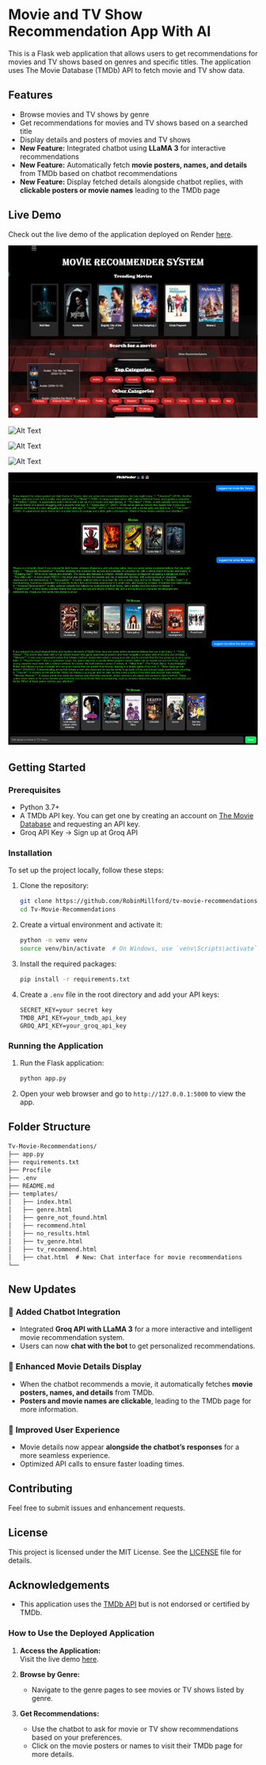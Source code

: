 # Movie and TV Show Recommendation App With AI

This is a Flask web application that allows users to get recommendations for movies and TV shows based on genres and specific titles. The application uses The Movie Database (TMDb) API to fetch movie and TV show data.

## Features

- Browse movies and TV shows by genre
- Get recommendations for movies and TV shows based on a searched title
- Display details and posters of movies and TV shows
- **New Feature:** Integrated chatbot using **LLaMA 3** for interactive recommendations
- **New Feature:** Automatically fetch **movie posters, names, and details** from TMDb based on chatbot recommendations
- **New Feature:** Display fetched details alongside chatbot replies, with **clickable posters or movie names** leading to the TMDb page

## Live Demo

Check out the live demo of the application deployed on Render [here](https://tv-movie-recommendations.onrender.com/).

![Alt Text](https://github.com/RobinMillford/Tv-Movie-Recommendations/blob/main/Movie-Recommender-System%201.png)

![Alt Text](https://github.com/RobinMillford/Tv-Movie-Recommendations/blob/main/Recommendations%202.png)

![Alt Text](https://github.com/RobinMillford/Tv-Movie-Recommendations/blob/main/TV-Show-Recommender-System%201.png)

![Alt Text](https://github.com/RobinMillford/Tv-Movie-Recommendations/blob/main/TV-Show-Recommendations%202.png)

![Alt Text](https://github.com/RobinMillford/Tv-Movie-Recommendations/blob/main/FlickFinder%201.png)

## Getting Started

### Prerequisites

- Python 3.7+
- A TMDb API key. You can get one by creating an account on [The Movie Database](https://www.themoviedb.org/) and requesting an API key.
- Groq API Key → Sign up at Groq API

### Installation

To set up the project locally, follow these steps:

1. Clone the repository:

   ```bash
   git clone https://github.com/RobinMillford/tv-movie-recommendations.git
   cd Tv-Movie-Recommendations
   ```

2. Create a virtual environment and activate it:

   ```bash
   python -m venv venv
   source venv/bin/activate  # On Windows, use `venv\Scripts\activate`
   ```

3. Install the required packages:

   ```bash
   pip install -r requirements.txt
   ```

4. Create a `.env` file in the root directory and add your API keys:

   ```env
   SECRET_KEY=your secret key
   TMDB_API_KEY=your_tmdb_api_key
   GROQ_API_KEY=your_groq_api_key
   ```

### Running the Application

1. Run the Flask application:

   ```bash
   python app.py
   ```

2. Open your web browser and go to `http://127.0.0.1:5000` to view the app.

## Folder Structure

```
Tv-Movie-Recommendations/
├── app.py
├── requirements.txt
├── Procfile
├── .env
├── README.md
├── templates/
│   ├── index.html
│   ├── genre.html
│   ├── genre_not_found.html
│   ├── recommend.html
│   ├── no_results.html
│   ├── tv_genre.html
│   ├── tv_recommend.html
│   ├── chat.html  # New: Chat interface for movie recommendations
└──
```

## New Updates

### 🔹 **Added Chatbot Integration**

- Integrated **Groq API with LLaMA 3** for a more interactive and intelligent movie recommendation system.
- Users can now **chat with the bot** to get personalized recommendations.

### 🔹 **Enhanced Movie Details Display**

- When the chatbot recommends a movie, it automatically fetches **movie posters, names, and details** from TMDb.
- **Posters and movie names are clickable**, leading to the TMDb page for more information.

### 🔹 **Improved User Experience**

- Movie details now appear **alongside the chatbot’s responses** for a more seamless experience.
- Optimized API calls to ensure faster loading times.

## Contributing

Feel free to submit issues and enhancement requests.

## License

This project is licensed under the MIT License. See the [LICENSE](LICENSE) file for details.

## Acknowledgements

- This application uses the [TMDb API](https://www.themoviedb.org/documentation/api) but is not endorsed or certified by TMDb.

### How to Use the Deployed Application

1. **Access the Application:**  
   Visit the live demo [here](https://tv-movie-recommendations.onrender.com/).

2. **Browse by Genre:**

   - Navigate to the genre pages to see movies or TV shows listed by genre.

3. **Get Recommendations:**
   - Use the chatbot to ask for movie or TV show recommendations based on your preferences.
   - Click on the movie posters or names to visit their TMDb page for more details.
